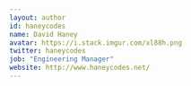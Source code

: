 ```yaml
---
layout: author
id: haneycodes
name: David Haney
avatar: https://i.stack.imgur.com/xl88h.png
twitter: haneycodes
job: "Engineering Manager"
website: http://www.haneycodes.net/
---
```

